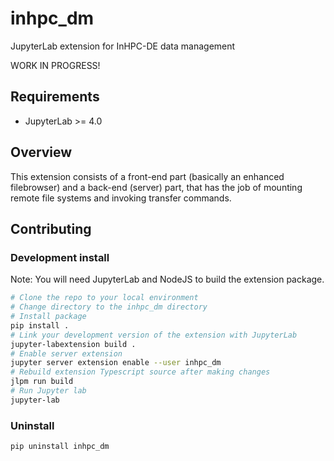 # inhpc_dm

JupyterLab extension for InHPC-DE data management

WORK IN PROGRESS!

## Requirements

* JupyterLab >= 4.0

## Overview

This extension consists of a front-end part (basically an enhanced filebrowser) and a back-end (server) part,
that has the job of mounting remote file systems and invoking transfer commands.


## Contributing

### Development install

Note: You will need JupyterLab and NodeJS to build the extension package.

```bash
# Clone the repo to your local environment
# Change directory to the inhpc_dm directory
# Install package
pip install .
# Link your development version of the extension with JupyterLab
jupyter-labextension build .
# Enable server extension
jupyter server extension enable --user inhpc_dm
# Rebuild extension Typescript source after making changes
jlpm run build
# Run Jupyter lab
jupyter-lab
```

### Uninstall

```bash
pip uninstall inhpc_dm
```
